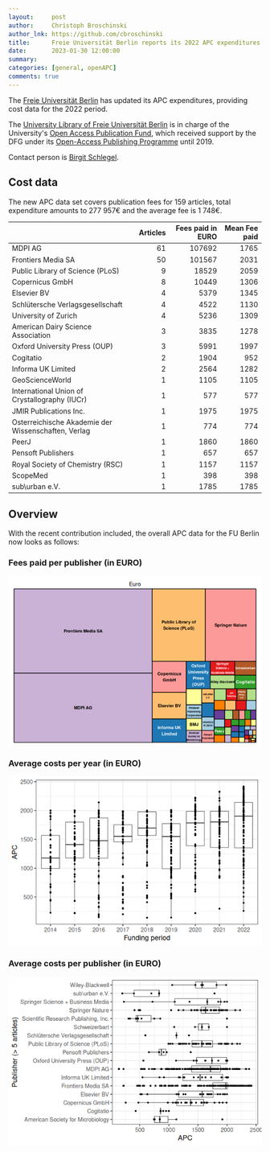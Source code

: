 ```yaml
---
layout:     post
author:     Christoph Broschinski
author_lnk: https://github.com/cbroschinski
title:      Freie Universität Berlin reports its 2022 APC expenditures
date:       2023-01-30 12:00:00
summary:    
categories: [general, openAPC]
comments: true
---
```




The [Freie Universität Berlin](http://www.fu-berlin.de/en) has updated its APC expenditures, providing cost data for the 2022 period.

The [University Library of Freie Universität Berlin](http://www.ub.fu-berlin.de/en/) is in charge of the University's [Open Access Publication Fund](http://www.fu-berlin.de/en/sites/open_access/finanzierung/publikationsfonds/index.html), which received support by the DFG under its [Open-Access Publishing Programme](https://www.dfg.de/en/research_funding/programmes/infrastructure/lis/open_access/infrastructure_funding/index.html#4) until 2019.

Contact person is [Birgit Schlegel](mailto:birgit.schlegel@fu-berlin.de).

## Cost data



The new APC data set covers publication fees for 159 articles, total expenditure amounts to 277 957€ and the average fee is 1 748€.


|                                                    | Articles| Fees paid in EURO| Mean Fee paid|
|:---------------------------------------------------|--------:|-----------------:|-------------:|
|MDPI AG                                             |       61|            107692|          1765|
|Frontiers Media SA                                  |       50|            101567|          2031|
|Public Library of Science (PLoS)                    |        9|             18529|          2059|
|Copernicus GmbH                                     |        8|             10449|          1306|
|Elsevier BV                                         |        4|              5379|          1345|
|Schlütersche Verlagsgesellschaft                    |        4|              4522|          1130|
|University of Zurich                                |        4|              5236|          1309|
|American Dairy Science Association                  |        3|              3835|          1278|
|Oxford University Press (OUP)                       |        3|              5991|          1997|
|Cogitatio                                           |        2|              1904|           952|
|Informa UK Limited                                  |        2|              2564|          1282|
|GeoScienceWorld                                     |        1|              1105|          1105|
|International Union of Crystallography (IUCr)       |        1|               577|           577|
|JMIR Publications Inc.                              |        1|              1975|          1975|
|Osterreichische Akademie der Wissenschaften, Verlag |        1|               774|           774|
|PeerJ                                               |        1|              1860|          1860|
|Pensoft Publishers                                  |        1|               657|           657|
|Royal Society of Chemistry (RSC)                    |        1|              1157|          1157|
|ScopeMed                                            |        1|               398|           398|
|sub\urban e.V.                                      |        1|              1785|          1785|

## Overview

With the recent contribution included, the overall APC data for the FU Berlin now looks as follows:

### Fees paid per publisher (in EURO)

![plot of chunk tree_fuberlin_2023_01_30_full](/figure/tree_fuberlin_2023_01_30_full-1.png)

###  Average costs per year (in EURO)

![plot of chunk box_fuberlin_2023_01_30_year_full](/figure/box_fuberlin_2023_01_30_year_full-1.png)

###  Average costs per publisher (in EURO)

![plot of chunk box_fuberlin_2023_01_30_publisher_full](/figure/box_fuberlin_2023_01_30_publisher_full-1.png)
